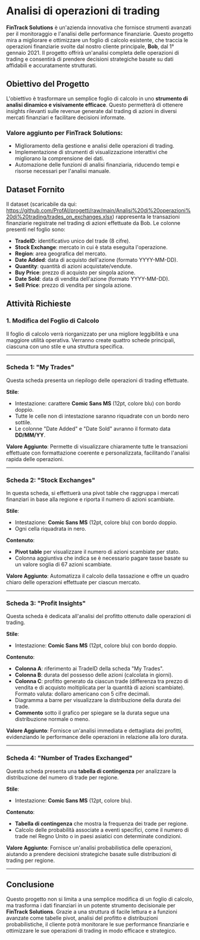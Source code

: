 # Analisi di operazioni di trading

**FinTrack Solutions** è un'azienda innovativa che fornisce strumenti avanzati per il monitoraggio e l'analisi delle performance finanziarie. Questo progetto mira a migliorare e ottimizzare un foglio di calcolo esistente, che traccia le operazioni finanziarie svolte dal nostro cliente principale, **Bob**, dal 1° gennaio 2021. Il progetto offrirà un'analisi completa delle operazioni di trading e consentirà di prendere decisioni strategiche basate su dati affidabili e accuratamente strutturati.

## Obiettivo del Progetto

L'obiettivo è trasformare un semplice foglio di calcolo in uno **strumento di analisi dinamico e visivamente efficace**. Questo permetterà di ottenere insights rilevanti sulle revenue generate dal trading di azioni in diversi mercati finanziari e facilitare decisioni informate.

### Valore aggiunto per FinTrack Solutions:
- Miglioramento della gestione e analisi delle operazioni di trading.
- Implementazione di strumenti di visualizzazione interattivi che migliorano la comprensione dei dati.
- Automazione delle funzioni di analisi finanziaria, riducendo tempi e risorse necessari per l'analisi manuale.

## Dataset Fornito

Il dataset (scaricabile da qui: https://github.com/ProfAI/progetti/raw/main/Analisi%20di%20operazioni%20di%20trading/trades_on_exchanges.xlsx) rappresenta le transazioni finanziarie registrate nel trading di azioni effettuate da Bob. Le colonne presenti nel foglio sono:

- **TradeID**: identificativo unico del trade (8 cifre).
- **Stock Exchange**: mercato in cui è stata eseguita l'operazione.
- **Region**: area geografica del mercato.
- **Date Added**: data di acquisto dell'azione (formato YYYY-MM-DD).
- **Quantity**: quantità di azioni acquistate/vendute.
- **Buy Price**: prezzo di acquisto per singola azione.
- **Date Sold**: data di vendita dell'azione (formato YYYY-MM-DD).
- **Sell Price**: prezzo di vendita per singola azione.

## Attività Richieste

### 1. **Modifica del Foglio di Calcolo**

Il foglio di calcolo verrà riorganizzato per una migliore leggibilità e una maggiore utilità operativa. Verranno create quattro schede principali, ciascuna con uno stile e una struttura specifica.

---

### **Scheda 1: "My Trades"**

Questa scheda presenta un riepilogo delle operazioni di trading effettuate.

**Stile**:
- Intestazione: carattere **Comic Sans MS** (12pt, colore blu) con bordo doppio.
- Tutte le celle non di intestazione saranno riquadrate con un bordo nero sottile.
- Le colonne "Date Added" e "Date Sold" avranno il formato data **DD/MM/YY**.

**Valore Aggiunto**: Permette di visualizzare chiaramente tutte le transazioni effettuate con formattazione coerente e personalizzata, facilitando l'analisi rapida delle operazioni.

---

### **Scheda 2: "Stock Exchanges"**

In questa scheda, si effettuerà una pivot table che raggruppa i mercati finanziari in base alla regione e riporta il numero di azioni scambiate.

**Stile**:
- Intestazione: **Comic Sans MS** (12pt, colore blu) con bordo doppio.
- Ogni cella riquadrata in nero.
  
**Contenuto**:
- **Pivot table** per visualizzare il numero di azioni scambiate per stato.
- Colonna aggiuntiva che indica se è necessario pagare tasse basate su un valore soglia di 67 azioni scambiate.

**Valore Aggiunto**: Automatizza il calcolo della tassazione e offre un quadro chiaro delle operazioni effettuate per ciascun mercato.

---

### **Scheda 3: "Profit Insights"**

Questa scheda è dedicata all'analisi del profitto ottenuto dalle operazioni di trading.

**Stile**:
- Intestazione: **Comic Sans MS** (12pt, colore blu) con bordo doppio.

**Contenuto**:
- **Colonna A**: riferimento ai TradeID della scheda "My Trades".
- **Colonna B**: durata del possesso delle azioni (calcolata in giorni).
- **Colonna C**: profitto generato da ciascun trade (differenza tra prezzo di vendita e di acquisto moltiplicata per la quantità di azioni scambiate). Formato valuta: dollaro americano con 5 cifre decimali.
- Diagramma a barre per visualizzare la distribuzione della durata dei trade.
- **Commento** sotto il grafico per spiegare se la durata segue una distribuzione normale o meno.

**Valore Aggiunto**: Fornisce un'analisi immediata e dettagliata dei profitti, evidenziando le performance delle operazioni in relazione alla loro durata.

---

### **Scheda 4: "Number of Trades Exchanged"**

Questa scheda presenta una **tabella di contingenza** per analizzare la distribuzione del numero di trade per regione.

**Stile**:
- Intestazione: **Comic Sans MS** (12pt, colore blu).
  
**Contenuto**:
- **Tabella di contingenza** che mostra la frequenza dei trade per regione.
- Calcolo delle probabilità associate a eventi specifici, come il numero di trade nel Regno Unito o in paesi asiatici con determinate condizioni.

**Valore Aggiunto**: Fornisce un'analisi probabilistica delle operazioni, aiutando a prendere decisioni strategiche basate sulle distribuzioni di trading per regione.

---

## Conclusione

Questo progetto non si limita a una semplice modifica di un foglio di calcolo, ma trasforma i dati finanziari in un potente strumento decisionale per **FinTrack Solutions**. Grazie a una struttura di facile lettura e a funzioni avanzate come tabelle pivot, analisi del profitto e distribuzioni probabilistiche, il cliente potrà monitorare le sue performance finanziarie e ottimizzare le sue operazioni di trading in modo efficace e strategico.
